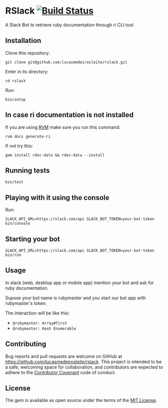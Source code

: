# RSlack [![Build Status](https://travis-ci.org/lucasmedeirosleite/rslack.svg)](https://travis-ci.org/lucasmedeirosleite/rslack)

A Slack Bot to retrieve ruby documentation through ri CLI tool.

## Installation

Clone this repository:

```git
git clone git@github.com:lucasmedeirosleite/rslack.git
```

Enter in its directory:

```
cd rslack
```

Run:

```
bin/setup
```

## In case ri documentation is not installed

If you are using [RVM](http://www.rvm.io) make sure you run this command:

```
rvm docs generate-ri
```

If not try this:

```
gem install rdoc-data && rdoc-data --install
```

## Running tests

```
bin/test
```

## Playing with it using the console

Run:

```
SLACK_API_URL=https://slack.com/api SLACK_BOT_TOKEN=your-bot-token bin/console
```

## Starting your bot

```
SLACK_API_URL=https://slack.com/api SLACK_BOT_TOKEN=your-bot-token bin/run
```

## Usage

In slack (web, desktop app or mobile app) mention your bot and ask for ruby documentation.

Supose your bot name is rubymaster and you start our bot app with rubymaster's token.

The interaction will be like this:

* ```@rubymaster: Array#first```
* ```@rubymaster: Hash Enumerable```


## Contributing

Bug reports and pull requests are welcome on GitHub at https://github.com/lucasmedeirosleite/rslack. This project is intended to be a safe, welcoming space for collaboration, and contributors are expected to adhere to the [Contributor Covenant](http://contributor-covenant.org) code of conduct.


## License

The gem is available as open source under the terms of the [MIT License](http://opensource.org/licenses/MIT).
